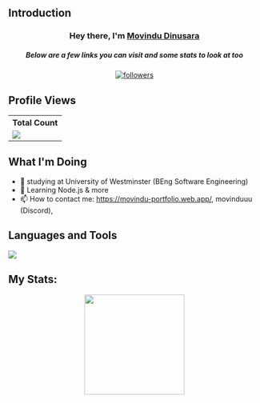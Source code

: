 ## Introduction
<h3 align="center">Hey there, I'm <a href="https://github.com/Thinkright20">Movindu Dinusara</a></h3>
<h5 align="center">Below are a few links you can visit and some stats to look at too</h5>

<p align="center">
  <a href="https://github.com/movindu09?tab=repositories">
  <a href="https://github.com/movindu09"><img alt="followers" title="Follow me on Github" src="https://img.shields.io/github/followers/thinkright20?color=236ad3&style=for-the-badge&logo=github&label=Follow"/></a>
 </p>
 
## Profile Views


  <table>
    <tr>
      <!-- <th>Profile Views</th> -->
      <th>Total Count</th>
    </tr>
    <tr>
      <td>
         <a href="https://github.com/movindu09"> <img src="https://komarev.com/ghpvc/?username=movindu09&style=for-the-badge&color=brightgreen"> </a>
      </td>
    </tr>
  </table>

## What I'm Doing

- 🔭 studying at  University of Westminster (BEng Software Engineering)
- 🌱 Learning Node.js & more
- 📫 How to contact me: https://movindu-portfolio.web.app/, movinduuu (Discord), 


## Languages and Tools

<p align="left"> <a href="https://github.com/movindu09"><img src="https://skillicons.dev/icons?i=vscode,github,css,html,js,ae,bootstrap,docker,figma,firebase,flask,gcp,git,gmail,java,mysql,ps,php,pr,py,sqlite,stackoverflow,wordpress,xd"> </a> </p>

## My Stats:
<p align="center">
<img height="200px" src="https://github-readme-stats.vercel.app/api?username=movindu09&hide_border=true&show_icons=true&count_private=true&theme=gruvbox&bg_color=151515">
</p>



